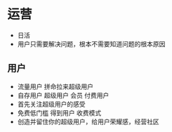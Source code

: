# 运营

* 日活
* 用户只需要解决问题，根本不需要知道问题的根本原因

## 用户

* 流量用户  拼命拉来超级用户
* 自存用户  超级用户 会员 付费用户
* 首先关注超级用户的感受
* 免费低门槛 得到用户 收费模式
* 创造并留住你的超级用户，给用户荣耀感，经营社区
